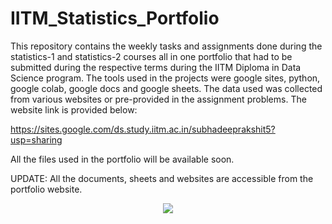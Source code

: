 # IITM_Statistics_Portfolio
This repository contains the weekly tasks and assignments done during the statistics-1 and statistics-2 courses all in one portfolio that had to be submitted during the respective terms during the IITM Diploma in Data Science program. The tools used in the projects were google sites, python, google colab, google docs and google sheets. The data used was collected from various websites or pre-provided in the assignment problems. The website link is provided below:

https://sites.google.com/ds.study.iitm.ac.in/subhadeeprakshit5?usp=sharing

All the files used in the portfolio will be available soon.

UPDATE: All the documents, sheets and websites are accessible from the portfolio website.

<p align="center">
  <img src="https://media.tenor.com/AyTv-0lbeO0AAAAj/check-mark-good.gif" >
</p>
